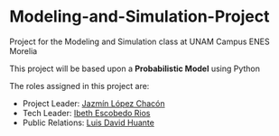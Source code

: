 # Modeling-and-Simulation-Project
Project for the Modeling and Simulation class at UNAM Campus ENES Morelia

This project will be based upon a **Probabilistic Model** using Python

The roles assigned in this project are:

+ Project Leader: [Jazmín López Chacón](https://github.com/tipicanerd)
+ Tech Leader: [Ibeth Escobedo Rios](https://github.com/IbtIbeth/)
+ Public Relations: [Luis David Huante](https://github.com/LuisDHuante)
